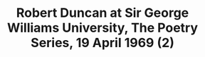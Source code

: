 ---
layout: manifest
title: Robert Duncan at Sir George Williams University, The Poetry Series, 19 April
  1969 (2)
manifest_name: robert-duncan-at-sir-george-williams-university-the-poetry-series-19-april-1969-2-

---
